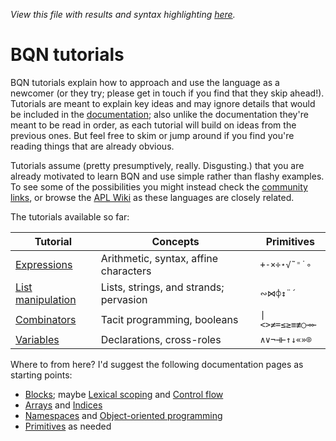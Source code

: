 *View this file with results and syntax highlighting [here](https://mlochbaum.github.io/BQN/tutorial/index.html).*

# BQN tutorials

BQN tutorials explain how to approach and use the language as a newcomer (or they try; please get in touch if you find that they skip ahead!). Tutorials are meant to explain key ideas and may ignore details that would be included in the [documentation](../doc/README.md); also unlike the documentation they're meant to be read in order, as each tutorial will build on ideas from the previous ones. But feel free to skim or jump around if you find you're reading things that are already obvious.

Tutorials assume (pretty presumptively, really. Disgusting.) that you are already motivated to learn BQN and use simple rather than flashy examples. To see some of the possibilities you might instead check the [community links](../community/README.md), or browse the [APL Wiki](https://aplwiki.com/wiki/Main_Page) as these languages are closely related.

The tutorials available so far:

| Tutorial                     | Concepts | Primitives
|------------------------------|----------|-----------
| [Expressions](expression.md) | Arithmetic, syntax, affine characters  | `+-×÷⋆√˜⁼˙∘`
| [List manipulation](list.md) | Lists, strings, and strands; pervasion | `∾⋈⌽↕¨´`
| [Combinators](combinator.md) | Tacit programming, booleans            | `\|<>≠=≤≥≡≢○⊸⟜`
| [Variables](variable.md)     | Declarations, cross-roles              | `∧∨¬⊣⊢↑↓«»⌾`

Where to from here? I'd suggest the following documentation pages as starting points:

- [Blocks](../doc/block.md); maybe [Lexical scoping](../doc/lexical.md) and [Control flow](../doc/control.md)
- [Arrays](../doc/array.md) and [Indices](../doc/indices.md)
- [Namespaces](../doc/namespace.md) and [Object-oriented programming](../doc/oop.md)
- [Primitives](../doc/primitive.md) as needed
